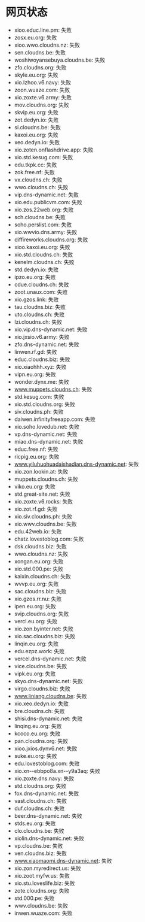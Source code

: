 # 网页状态
- xioo.educ.line.pm: 失败
- zosx.eu.org: 失败
- xioo.wwo.cloudns.nz: 失败
- sen.cloudns.be: 失败
- woshiwoyansebuya.cloudns.be: 失败
- zfo.cloudns.org: 失败
- skyle.eu.org: 失败
- xio.lzhoo.v6.navy: 失败
- zoon.wuaze.com: 失败
- xio.zoxte.v6.army: 失败
- mov.cloudns.org: 失败
- skvip.eu.org: 失败
- zot.dedyn.io: 失败
- si.cloudns.be: 失败
- kaxoi.eu.org: 失败
- xeo.dedyn.io: 失败
- xio.zoten.onflashdrive.app: 失败
- xio.std.kesug.com: 失败
- edu.tkpk.cc: 失败
- zok.free.nf: 失败
- vx.cloudns.ch: 失败
- wwo.cloudns.ch: 失败
- vip.dns-dynamic.net: 失败
- xio.edu.publicvm.com: 失败
- xio.zos.22web.org: 失败
- sch.cloudns.be: 失败
- soho.perslist.com: 失败
- xio.wwvio.dns.army: 失败
- diffireworks.cloudns.org: 失败
- xioo.kaxoi.eu.org: 失败
- xio.std.cloudns.ch: 失败
- kenelm.cloudns.ch: 失败
- std.dedyn.io: 失败
- ipzo.eu.org: 失败
- cdue.cloudns.ch: 失败
- zoot.unaux.com: 失败
- xio.gzos.link: 失败
- tau.cloudns.biz: 失败
- uto.cloudns.ch: 失败
- lzi.cloudns.ch: 失败
- xio.vip.dns-dynamic.net: 失败
- xio.jxsio.v6.army: 失败
- zfo.dns-dynamic.net: 失败
- linwen.rf.gd: 失败
- educ.cloudns.biz: 失败
- xio.xiaohhh.xyz: 失败
- vipn.eu.org: 失败
- wonder.dynx.me: 失败
- www.muppets.cloudns.ch: 失败
- std.kesug.com: 失败
- xio.std.cloudns.org: 失败
- siv.cloudns.ph: 失败
- daiwen.infinityfreeapp.com: 失败
- xio.soho.lovedub.net: 失败
- vp.dns-dynamic.net: 失败
- miao.dns-dynamic.net: 失败
- educ.free.nf: 失败
- ricpig.eu.org: 失败
- www.yiluhuohuadaishadian.dns-dynamic.net: 失败
- xio.zon.lookin.at: 失败
- muppets.cloudns.ch: 失败
- viko.eu.org: 失败
- std.great-site.net: 失败
- xio.zoxte.v6.rocks: 失败
- xio.zot.rf.gd: 失败
- xio.siv.cloudns.ph: 失败
- xio.wwv.cloudns.be: 失败
- edu.42web.io: 失败
- chatz.lovestoblog.com: 失败
- dsk.cloudns.biz: 失败
- wwo.cloudns.nz: 失败
- xongan.eu.org: 失败
- xio.std.000.pe: 失败
- kaixin.cloudns.ch: 失败
- wvvp.eu.org: 失败
- sac.cloudns.biz: 失败
- xio.gzos.rr.nu: 失败
- ipen.eu.org: 失败
- svip.cloudns.org: 失败
- vercl.eu.org: 失败
- xio.zon.byinter.net: 失败
- xio.sac.cloudns.biz: 失败
- linqin.eu.org: 失败
- edu.ezpz.work: 失败
- vercel.dns-dynamic.net: 失败
- vice.cloudns.be: 失败
- vipk.eu.org: 失败
- skyo.dns-dynamic.net: 失败
- virgo.cloudns.biz: 失败
- www.liniang.cloudns.be: 失败
- xio.xeo.dedyn.io: 失败
- bre.cloudns.ch: 失败
- shisi.dns-dynamic.net: 失败
- linqing.eu.org: 失败
- kcoco.eu.org: 失败
- pan.cloudns.org: 失败
- xioo.jxios.dynv6.net: 失败
- suke.eu.org: 失败
- edu.lovestoblog.com: 失败
- xio.xn--ebbpo8a.xn--y9a3aq: 失败
- xio.zoxte.dns.navy: 失败
- std.cloudns.org: 失败
- fox.dns-dynamic.net: 失败
- vast.cloudns.ch: 失败
- duf.cloudns.ch: 失败
- beer.dns-dynamic.net: 失败
- stds.eu.org: 失败
- clo.cloudns.be: 失败
- xiolin.dns-dynamic.net: 失败
- vp.cloudns.be: 失败
- ven.cloudns.biz: 失败
- www.xiaomaomi.dns-dynamic.net: 失败
- xio.zon.myredirect.us: 失败
- xio.zoot.myfw.us: 失败
- xio.stu.loveslife.biz: 失败
- zote.cloudns.org: 失败
- std.000.pe: 失败
- wwv.cloudns.be: 失败
- inwen.wuaze.com: 失败
